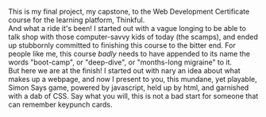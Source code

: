 This is my final project, my capstone, to the Web Development Certificate course for the learning platform, Thinkful.
<br />
And what a ride it's been! I started out with a vague longing to be able to talk shop with those computer-savvy kids of today (the scamps), and ended up stubbornly committed to finishing this course to the bitter end. For people like me, this course *badly* needs to have appended to its name the words "boot-camp", or "deep-dive", or "months-long migraine" to it.
<br />
But here we are at the finish! I started out with nary an idea about what makes up a webpage, and now I present to you, this mundane, yet playable, Simon Says game, powered by javascript, held up by html, and garnished with a dab of CSS. Say what you will, this is not a bad start for someone that can remember keypunch cards.
